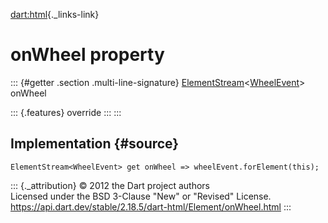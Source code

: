 [dart:html](../../dart-html/dart-html-library){._links-link}

onWheel property
================

::: {#getter .section .multi-line-signature}
[ElementStream](../elementstream-class)\<[WheelEvent](../wheelevent-class)\>
onWheel

::: {.features}
override
:::
:::

Implementation {#source}
--------------

``` {.language-dart data-language="dart"}
ElementStream<WheelEvent> get onWheel => wheelEvent.forElement(this);
```

::: {._attribution}
© 2012 the Dart project authors\
Licensed under the BSD 3-Clause \"New\" or \"Revised\" License.\
<https://api.dart.dev/stable/2.18.5/dart-html/Element/onWheel.html>
:::
